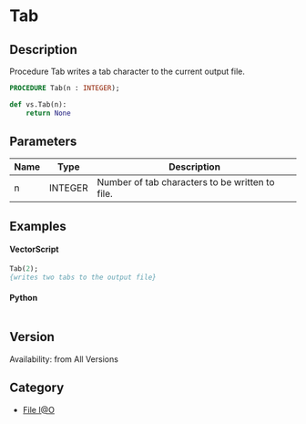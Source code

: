 # Tab

## Description
Procedure Tab writes a tab character to the current output file.

```pascal
PROCEDURE Tab(n : INTEGER);
```

```python
def vs.Tab(n):
    return None
```

## Parameters
|Name|Type|Description|
|---|---|---|
|n|INTEGER|Number of tab characters to be written to file.|

## Examples
#### VectorScript ####
```pascal
Tab(2);
{writes two tabs to the output file}
```
#### Python ####
```python

```

## Version
Availability: from All Versions

## Category
* [File I@O](../Categories/File%20IO.md)
